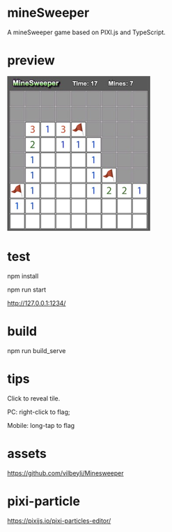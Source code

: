 # mineSweeper
A mineSweeper game based on PIXI.js and TypeScript. 

# preview
![Preview Image](https://raw.githubusercontent.com/longyangxi/mineSweeper/master/preview.jpeg)

# test
npm install

npm run start

http://127.0.0.1:1234/

# build
npm run build_serve

# tips
Click to reveal tile. 

PC: right-click to flag; 

Mobile: long-tap to flag

# assets
https://github.com/vilbeyli/Minesweeper

# pixi-particle
https://pixijs.io/pixi-particles-editor/

